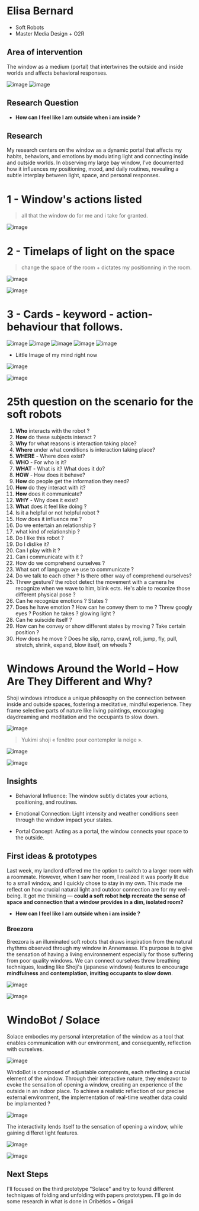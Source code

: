 # Elisa Bernard
- Soft Robots
- Master Media Design + O2R

## Area of intervention


The window as a medium (portal) that intertwines the outside and inside worlds and affects behavioral responses.

![image](images/image.png)
![image](images/3-Light.jpg)

## Research Question

- **How can I feel like I am outside when i am inside ?**


## Research

My research centers on the window as a dynamic portal that affects my habits, behaviors, and emotions by modulating light and connecting inside and outside worlds. In observing my large bay window, I’ve documented how it influences my positioning, mood, and daily routines, revealing a subtle interplay between light, space, and personal responses.

# 1 - Window's actions listed 
> all that the window do for me and i take for granted.

 ![image](images/1-keywords.jpeg)

 # 2 - Timelaps of light on the space 
 
  > change the space of the room + dictates my positionning in the room.
 
  ![image](images/2-Light.jpeg)

  ![image](images/3-Light.jpg)

  # 3 - Cards - keyword - action-behaviour that follows.
  
   ![image](images/behaviour1.jpeg)
   ![image](images/behaviour2.jpeg)
   ![image](images/behaviour3.jpeg)
   ![image](images/behaviour4.jpeg)
   ![image](images/behaviour5.jpeg)
  

   - Little Image of my mind right now

   ![image](images/mind1.jpg)

   ![image](images/mind2.jpg)

   # 25th question on the scenario for the soft robots

1. **Who** interacts with the robot ? 
2. **How** do these subjects interact ?
3. **Why** for what reasons is interaction taking place?
4. **Where** under what conditions is interaction taking place?
5. **WHERE** - Where does exist?
6. **WHO** - For who is it?
7. **WHAT** - What is it? What does it do?
8. **HOW** - How does it behave? 
9. **How** do people get the information they need? 
10. **How** do they interact with it? 
11. **How** does it communicate?
9. **WHY** - Why does it exist?
10. **What** does it feel like doing ? 
11. Is it a helpful or not helpful robot ? 
12. How does it influence me ?
13. Do we entertain an relationship ? 
14. what kind of relationship ? 
14. Do I like this robot ? 
15. Do I dislike it?
16. Can I play with it ? 
17. Can i communicate with it ? 
18. How do we comprehend ourselves ? 
19. What sort of language we use to communicate ? 
20. Do we talk to each other ? Is there other way of comprehend ourselves? 
21. Threw gesture? the robot detect the movement with a camera he recognize when we wave to him, blink ects. He's able to reconize those different physical pose ? 
22. Can he recognize emotions ? States ? 
22. Does he have emotion ? How can he convey them to me ? Threw googly eyes ? Position he takes ? glowing light ? 
23. Can he suiscide itself ?
24. How can he convey or show different states by moving ? Take certain position ? 
25. How does he move ?  Does he slip, ramp, crawl, roll, jump, fly, pull, stretch, shrink, expand, blow itself, on wheels ? 


   # Windows Around the World – How Are They Different and Why?

   Shoji windows introduce a unique philosophy on the connection between inside and outside spaces, fostering a meditative, mindful experience. They frame selective parts of nature like living paintings, encouraging daydreaming and meditation and the occupants to slow down.




![image](images/Shoji.jpg)

> Yukimi shoji « fenêtre pour contempler la neige ».

![image](images/YukimiShoji.jpg)

![image](images/spiritual.jpg)

## Insights

- Behavioral Influence: The window subtly dictates your actions, positioning, and routines.

- Emotional Connection: Light intensity and weather conditions seen through the window impact your states.

- Portal Concept: Acting as a portal, the window connects your space to the outside.

## First ideas & prototypes

Last week, my landlord offered me the option to switch to a larger room with a roommate. However, when I saw her room, I realized it was poorly lit due to a small window, and I quickly chose to stay in my own. This made me reflect on how crucial natural light and outdoor connection are for my well-being. It got me thinking — **could a soft robot help recreate the sense of space and connection that a window provides in a dim, isolated room?**

- **How can I feel like I am outside when i am inside ?**

### Breezora 

Breezora is an illuminated soft robots that draws inspiration from the natural rhythms observed through my window in Annemasse. It's purpose is to give the sensation of having a living environnement especially for those suffering from poor quality windows. 
We can connect ourselves threw breathing techniques, leading like Shoji's (japanese windows) features to encourage **mindfulness** and **contemplation**, **inviting occupants to slow down**.

![image](images/robot1.jpeg)

![image](images/breezora.jpeg)

# WindoBot / Solace

Solace embodies my personal interpretation of the window as a tool that enables communication with our environment, and consequently, reflection with ourselves.

![image](images/image.png)

WindoBot is composed of adjustable components, each reflecting a crucial element of the window. Through their interactive nature, they endeavor to evoke the sensation of opening a window, creating an experience of the outside in an indoor place. To achieve a realistic reflection of our precise external environment, the implementation of real-time weather data could be implamented ? 

![image](images/windobot.jpeg)

The interactivity lends itself to the sensation of opening a window, while gaining differet light features. 

![image](images/paper.jpeg)

![image](images/paper2.jpeg)

## Next Steps

I'll focused on the third prototype "Solace" and try to found different techniques of folding and unfolding with papers prototypes. I'll go in do some research in what is done in Oribétics = Origali 
